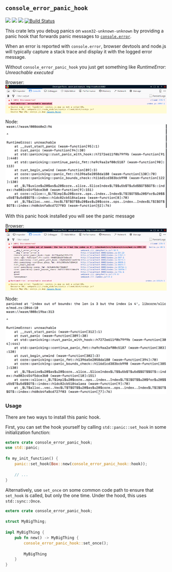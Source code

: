 ## `console_error_panic_hook`

[![](https://docs.rs/console_error_panic_hook/badge.svg)](https://docs.rs/console_error_panic_hook/)
[![](https://img.shields.io/crates/v/console_error_panic_hook.svg)](https://crates.io/crates/console_error_panic_hook)
[![](https://img.shields.io/crates/d/console_error_panic_hook.png)](https://crates.io/crates/console_error_panic_hook)
[![Build Status](https://travis-ci.org/rustwasm/console_error_panic_hook.svg?branch=master)](https://travis-ci.org/rustwasm/console_error_panic_hook)

This crate lets you debug panics on `wasm32-unknown-unknown` by providing a
panic hook that forwards panic messages to
[`console.error`](https://developer.mozilla.org/en-US/docs/Web/API/Console/error).

When an error is reported with `console.error`, browser devtools and node.js
will typically capture a stack trace and display it with the logged error
message.

Without `console_error_panic_hook` you just get something like *RuntimeError: Unreachable executed*

Browser:
![Console without panic hook](without_panic_hook.png)

Node:
![Node console without panic hook](without_panic_hook_node.png)

With this panic hook installed you will see the panic message

Browser:
![Console with panic hook set up](with_panic_hook.png)

Node:
![Node console with panic hook set up](with_panic_hook_node.png)

### Usage

There are two ways to install this panic hook.

First, you can set the hook yourself by calling `std::panic::set_hook` in
some initialization function:

```rust
extern crate console_error_panic_hook;
use std::panic;

fn my_init_function() {
    panic::set_hook(Box::new(console_error_panic_hook::hook));

    // ...
}
```

Alternatively, use `set_once` on some common code path to ensure that
`set_hook` is called, but only the one time. Under the hood, this uses
`std::sync::Once`.

```rust
extern crate console_error_panic_hook;

struct MyBigThing;

impl MyBigThing {
    pub fn new() -> MyBigThing {
        console_error_panic_hook::set_once();

        MyBigThing
    }
}
```
